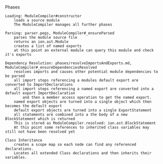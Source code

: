 
Phases

    Loading: ModuleCompiler#constructor
        loads a source module
        The ModuleCompiler manages all further phases

    Parsing: parser.pegs, ModuleCompiler#_ensureParsed
        parses the module source file
        returns an ion.ast.Module
        creates a list of named exports
        at this point an external module can query this module and check it's exports

    Dependency Resolution: phases/resolveImportsAndExports.md, ModuleCompiler#_ensureDependenciesResolved
        resolves imports and causes other potential module dependencies to be parsed
        all import steps referencing a modules default export are converted to ImportDeclarations
        all import steps referencing a named export are converted into a default export ImportDeclaration
            and then a member access operation to get the named export.
        named export objects are turned into a single object which then becomes the default export
        default export objects are turned into a single ExportStatement
        all statements are combined into a the body of a new BlockStatement which is returned
        This is stored as ModuleCompiler.resolved: ion.ast.BlockStatement
        At this point some references to inherited class variables may still not have been resolved yet

    Class Inheritance
        creates a scope map so each node can find any referenced declarations.
        Locates all extended Class declarations and then inherits their variables.
